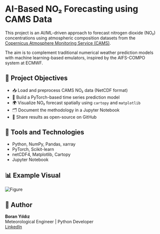 # AI-Based NO₂ Forecasting using CAMS Data

This project is an AI/ML-driven approach to forecast nitrogen dioxide (NO₂) concentrations using atmospheric composition datasets from the [Copernicus Atmosphere Monitoring Service (CAMS)](https://atmosphere.copernicus.eu/).

The aim is to complement traditional numerical weather prediction models with machine learning-based emulators, inspired by the AIFS-COMPO system at ECMWF.

## 📌 Project Objectives

- 📥 Load and preprocess CAMS NO₂ data (NetCDF format)
- 🧪 Build a PyTorch-based time series prediction model
- 🌍 Visualize NO₂ forecast spatially using `cartopy` and `matplotlib`
- 🗂 Document the methodology in a Jupyter Notebook
- 🚀 Share results as open-source on GitHub

## 🧰 Tools and Technologies

- Python, NumPy, Pandas, xarray
- PyTorch, Scikit-learn
- netCDF4, Matplotlib, Cartopy
- Jupyter Notebook

## 📊 Example Visual 

![Figure](https://github.com/user-attachments/assets/44eddbb9-c5b8-4db4-853d-4e65b77ff52b)

## 📎 Author

**Boran Yıldız**  
Meteorological Engineer | Python Developer  
[LinkedIn](https://www.linkedin.com/in/boran-yıldız-b21684253/)

